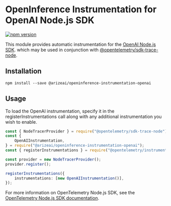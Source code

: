 # OpenInference Instrumentation for OpenAI Node.js SDK

[![npm version](https://badge.fury.io/js/@arizeai%2Fopeninference-instrumentation-openai.svg)](https://badge.fury.io/js/@arizeai%2Fopeninference-instrumentation-openai)

This module provides automatic instrumentation for the [OpenAI Node.js SDK](https://github.com/openai/openai-node). which may be used in conjunction with [@opentelemetry/sdk-trace-node](https://github.com/open-telemetry/opentelemetry-js/tree/main/packages/opentelemetry-sdk-trace-node).

## Installation

```shell
npm install --save @arizeai/openinference-instrumentation-openai
```

## Usage

To load the OpenAI instrumentation, specify it in the registerInstrumentations call along with any additional instrumentation you wish to enable.

```typescript
const { NodeTracerProvider } = require("@opentelemetry/sdk-trace-node");
const {
    OpenAIInstrumentation,
} = require("@arizeai/openinference-instrumentation-openai");
const { registerInstrumentations } = require("@opentelemetry/instrumentation");

const provider = new NodeTracerProvider();
provider.register();

registerInstrumentations({
    instrumentations: [new OpenAIInstrumentation()],
});
```

For more information on OpenTelemetry Node.js SDK, see the [OpenTelemetry Node.js SDK documentation](https://opentelemetry.io/docs/instrumentation/js/getting-started/nodejs/).
